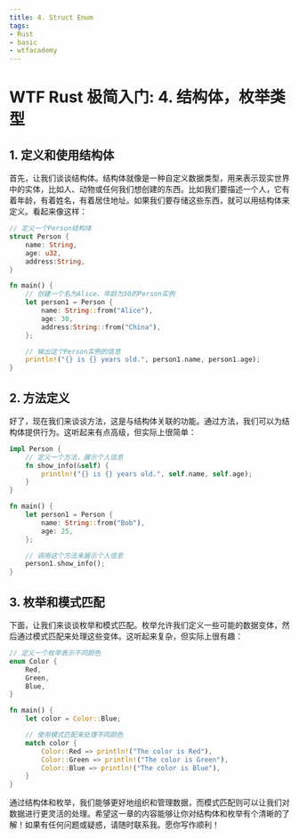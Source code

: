 ```yaml
---
title: 4. Struct Enum
tags:
- Rust
- basic
- wtfacademy
---
```


# WTF Rust 极简入门: 4. 结构体，枚举类型

## 1. 定义和使用结构体

首先，让我们谈谈结构体。结构体就像是一种自定义数据类型，用来表示现实世界中的实体，比如人、动物或任何我们想创建的东西。比如我们要描述一个人，它有着年龄，有着姓名，有着居住地址。如果我们要存储这些东西，就可以用结构体来定义。看起来像这样：

```rust
// 定义一个Person结构体
struct Person {
    name: String,
    age: u32,
    address:String,
}

fn main() {
    // 创建一个名为Alice、年龄为30的Person实例
    let person1 = Person {
        name: String::from("Alice"),
        age: 30,
        address:String::from("China"),
    };

    // 输出这个Person实例的信息
    println!("{} is {} years old.", person1.name, person1.age);
}
```

## 2. 方法定义

好了，现在我们来谈谈方法，这是与结构体关联的功能。通过方法，我们可以为结构体提供行为。这听起来有点高级，但实际上很简单：

```rust
impl Person {
    // 定义一个方法，展示个人信息
    fn show_info(&self) {
        println!("{} is {} years old.", self.name, self.age);
    }
}

fn main() {
    let person1 = Person {
        name: String::from("Bob"),
        age: 25,
    };

    // 调用这个方法来展示个人信息
    person1.show_info();
}
```

## 3. 枚举和模式匹配

下面，让我们来谈谈枚举和模式匹配。枚举允许我们定义一些可能的数据变体，然后通过模式匹配来处理这些变体。这听起来复杂，但实际上很有趣：

```rust
// 定义一个枚举表示不同颜色
enum Color {
    Red,
    Green,
    Blue,
}

fn main() {
    let color = Color::Blue;

    // 使用模式匹配来处理不同颜色
    match color {
        Color::Red => println!("The color is Red"),
        Color::Green => println!("The color is Green"),
        Color::Blue => println!("The color is Blue"),
    }
}
```

通过结构体和枚举，我们能够更好地组织和管理数据，而模式匹配则可以让我们对数据进行更灵活的处理。希望这一章的内容能够让你对结构体和枚举有个清晰的了解！如果有任何问题或疑惑，请随时联系我。愿你写作顺利！